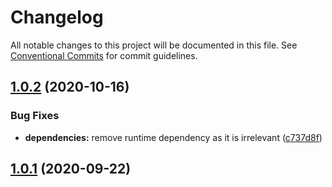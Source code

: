 # Changelog

All notable changes to this project will be documented in this file. See
[Conventional Commits](https://conventionalcommits.org) for commit guidelines.

## [1.0.2](https://github.com/Silly-Goose-Software/event-sauced-ts/compare/v1.0.1...v1.0.2) (2020-10-16)


### Bug Fixes

* **dependencies:** remove runtime dependency as it is irrelevant ([c737d8f](https://github.com/Silly-Goose-Software/event-sauced-ts/commit/c737d8fc1846a7a4b1fc64e1697b956ee33ab2ab))

## [1.0.1](https://github.com/Silly-Goose-Software/event-sauced-ts/compare/v1.0.0...v1.0.1) (2020-09-22)
